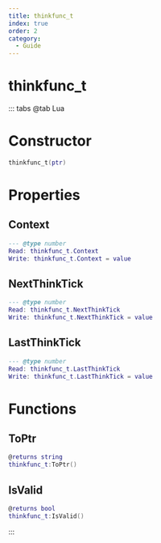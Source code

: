 ```yaml
---
title: thinkfunc_t
index: true
order: 2
category:
  - Guide
---
```


# thinkfunc_t

::: tabs
@tab Lua
# Constructor
```lua
thinkfunc_t(ptr)
```
# Properties
## Context 
```lua
--- @type number
Read: thinkfunc_t.Context
Write: thinkfunc_t.Context = value
```
## NextThinkTick 
```lua
--- @type number
Read: thinkfunc_t.NextThinkTick
Write: thinkfunc_t.NextThinkTick = value
```
## LastThinkTick 
```lua
--- @type number
Read: thinkfunc_t.LastThinkTick
Write: thinkfunc_t.LastThinkTick = value
```
# Functions
## ToPtr
```lua
@returns string
thinkfunc_t:ToPtr()
```
## IsValid
```lua
@returns bool
thinkfunc_t:IsValid()
```

:::